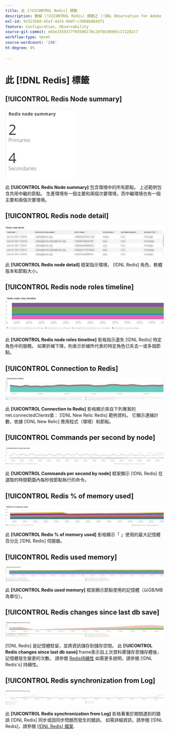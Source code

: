 ```yaml
---
title: 此 [!UICONTROL Redis] 標籤
description: 瞭解 [!UICONTROL Redis] 標籤之 [!DNL Observation for Adobe Commerce].
exl-id: 9c52350d-45a7-4afe-9dd7-c3968bd84d71
feature: Configuration, Observability
source-git-commit: e83e2359377f03506178c28f8b30993c172282c7
workflow-type: tm+mt
source-wordcount: '248'
ht-degree: 0%

---
```


# 此 [!DNL Redis] 標籤

## [!UICONTROL Redis Node summary]

![Redis節點摘要](../../assets/tools/observation-for-adobe-commerce/redis-tab-1.jpg)

此 **[!UICONTROL Redis Node summary]** 包含環境中的所有節點。 上述範例包含共用中繼的節點。 生產環境有一個主要和兩個次要環境，而中繼環境也有一個主要和兩個次要環境。

## [!UICONTROL Redis node detail]

![Redis節點詳細資訊](../../assets/tools/observation-for-adobe-commerce/redis-tab-2.jpg)

此 **[!UICONTROL Redis node detail]** 框架指示環境， [!DNL Redis] 角色、軟體版本和節點大小。

## [!UICONTROL Redis node roles timeline]

![Redis節點角色時間表](../../assets/tools/observation-for-adobe-commerce/redis-tab-3.jpg)

此 **[!UICONTROL Redis node roles timeline]** 影格指示遺失 [!DNL Redis] 特定角色中的服務。 如果折線下降，則表示折線所代表的特定角色已失去一或多個節點。

## [!UICONTROL Connection to Redis]

![與Redis的連線](../../assets/tools/observation-for-adobe-commerce/redis-tab-4.jpg)

此 **[!UICONTROL Connection to Redis]** 影格顯示來自下列專案的net.connectedClients值： [!DNL New Relic Redis] 範例資料。 它顯示連線計數，依據 [!DNL New Relic] 應用程式（環境）和節點。

## [!UICONTROL Commands per second by node]

![節點每秒的命令數](../../assets/tools/observation-for-adobe-commerce/redis-tab-5.jpg)

此 **[!UICONTROL Commands per second by node]** 框架顯示 [!DNL Redis] 在選取的時間範圍內每秒按節點執行的命令。

## [!UICONTROL Redis % of memory used]

![已使用的記憶體的Redis %](../../assets/tools/observation-for-adobe-commerce/redis-tab-6.jpg)

此 **[!UICONTROL Redis % of memory used]** 影格顯示「 」使用的最大記憶體百分比 [!DNL Redis] 伺服器。

## [!UICONTROL Redis used memory]

![Redis已使用的記憶體](../../assets/tools/observation-for-adobe-commerce/redis-tab-7.jpg)

此 **[!UICONTROL Redis used memory]** 框架顯示節點使用的記憶體（以GB/MB為單位）。

## [!UICONTROL Redis changes since last db save]

![自上次儲存資料庫後的Redis變更](../../assets/tools/observation-for-adobe-commerce/redis-tab-8.jpg)

[!DNL Redis] 是記憶體駐留，並將資訊儲存到儲存空間。 此 **[!UICONTROL Redis changes since last db save]** frame表示自上次資料庫儲存至儲存體後，記憶體發生變更的次數。 請參閱 [Redis持續性](https://redis.io/docs/manual/persistence/) 如需更多說明，請參閱 [!DNL Redis's] 持續性。

## [!UICONTROL Redis synchronization from Log]

![記錄檔的Redis同步處理](../../assets/tools/observation-for-adobe-commerce/redis-tab-9.jpg)

此 **[!UICONTROL Redis synchronization from Log]** 影格著重於期間遇到的錯誤 [!DNL Redis] 同步或因同步問題而發生的錯誤。 如需詳細資訊，請參閱 [!DNL Redis]，請參閱 [[!DNL Redis] 檔案](https://redis.io/docs/).
